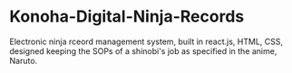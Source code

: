 # Konoha-Digital-Ninja-Records
Electronic ninja rceord management system, built in react.js, HTML, CSS, designed keeping the SOPs of a shinobi's job as specified in the anime, Naruto.
